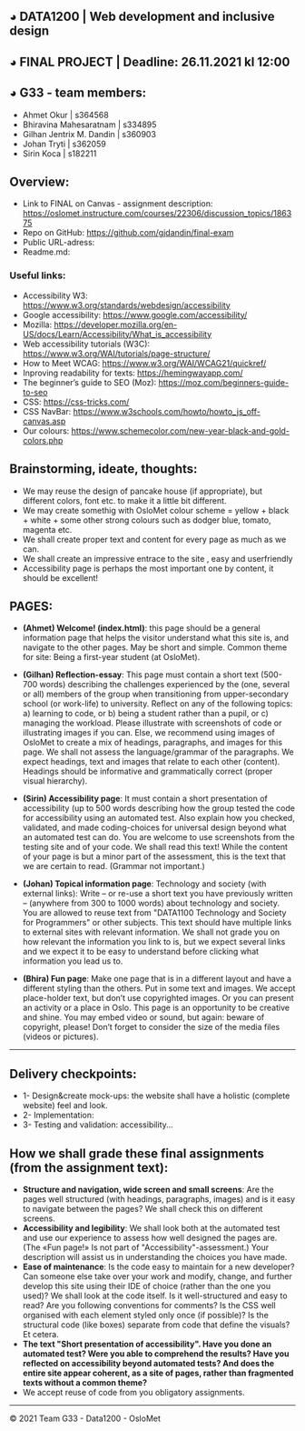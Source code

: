 ## ◕ DATA1200 | Web development and inclusive design 
## ◕ FINAL PROJECT | Deadline: 26.11.2021 kl 12:00
## ◕ G33 - team members: 
* Ahmet Okur | s364568
* Bhiravina Mahesaratnam | s334895
* Gilhan Jentrix M. Dandin | s360903
* Johan Tryti | s362059
* Sirin Koca | s182211
## Overview: 
* Link to FINAL on Canvas - assignment description: https://oslomet.instructure.com/courses/22306/discussion_topics/186375
* Repo on GitHub: https://github.com/gjdandin/final-exam
* Public URL-adress: 
* Readme.md: 
### Useful links:
* Accessibility W3: https://www.w3.org/standards/webdesign/accessibility
* Google accessibility: https://www.google.com/accessibility/
* Mozilla: https://developer.mozilla.org/en-US/docs/Learn/Accessibility/What_is_accessibility
* Web accessibility tutorials (W3C): https://www.w3.org/WAI/tutorials/page-structure/
* How to Meet WCAG: https://www.w3.org/WAI/WCAG21/quickref/
* Inproving readability for texts: https://hemingwayapp.com/
* The beginner’s guide to SEO (Moz): https://moz.com/beginners-guide-to-seo 
* CSS: https://css-tricks.com/
* CSS NavBar: https://www.w3schools.com/howto/howto_js_off-canvas.asp
* Our colours: https://www.schemecolor.com/new-year-black-and-gold-colors.php
## Brainstorming, ideate, thoughts:
- We may reuse the design of pancake house (if appropriate), but different colors, font etc. to make it a little bit different.
- We may create somethig with OsloMet colour scheme = yellow + black + white + some other strong colours such as dodger blue, tomato, magenta etc.
- We shall create proper text and content for every page as much as we can.
- We shall create an impressive entrace to the site , easy and userfriendly
- Accessibility page is perhaps the most important one by content, it should be excellent!
## PAGES: 
* __(Ahmet) Welcome! (index.html)__: this page should be a general information page  that helps the visitor understand what this site is, and navigate to the  other pages. May be short and simple. Common theme for site: Being a  first-year student (at OsloMet). 

* __(Gilhan) Reflection-essay__: This page must contain a short text (500-700 words) describing the challenges experienced by the (one, several or all)  members of the group when transitioning from upper-secondary school  (or work-life) to university. Reflect on any of the following topics: a) learning to code, or 
b) being a student rather than a pupil, or 
c) managing the workload. 
Please illustrate with screenshots of code or illustrating images if you  can. Else, we recommend using images of OsloMet to create a mix of  headings, paragraphs, and images for this page. We shall not assess the  language/grammar of the paragraphs. We expect headings, text and  images that relate to each other (content). Headings should be  informative and grammatically correct (proper visual hierarchy). 

* __(Sirin) Accessibility page__: It must contain a short presentation of accessibility (up to 500 words describing how the group tested the code for  accessibility using an automated test. Also explain how you checked,  validated, and made coding-choices for universal design beyond what an  automated test can do. You are welcome to use screenshots from the  testing site and of your code. We shall read this text! While the content of  your page is but a minor part of the assessment, this is the text that we  are certain to read. (Grammar not important.) 

* __(Johan) Topical information page__: Technology and society (with external links): Write – or re-use a short text you have previously written – (anywhere  from 300 to 1000 words) about technology and society. You are allowed  to reuse text from "DATA1100 Technology and Society for Programmers"  or other subjects. This text should have multiple links to external sites  with relevant information. We shall not grade you on how relevant the  information you link to is, but we expect several links and we expect it to  be easy to understand before clicking what information you lead us to. 

* __(Bhira) Fun page__: Make one page that is in a different layout and have a  different styling than the others. Put in some text and images. We accept  place-holder text, but don’t use copyrighted images. Or you can present  an activity or a place in Oslo. This page is an opportunity to be creative  and shine. You may embed video or sound, but again: beware of  copyright, please! Don’t forget to consider the size of the media files  (videos or pictures). 
***
## Delivery checkpoints:
* 1- Design&create mock-ups: the website shall have a holistic (complete website) feel and look.
* 2- Implementation:
* 3- Testing and validation: accessibility...
## How we shall grade these final assignments (from the assignment text):
* __Structure and navigation, wide screen and small screens__: Are the pages  well structured (with headings, paragraphs, images) and is it easy to  navigate between the pages? We shall check this on different screens. 
* __Accessibility and legibility__: We shall look both at the automated test and  use our experience to assess how well designed the pages are. (The  «Fun page!» Is not part of "Accessibility"-assessment.) Your description  will assist us in understanding the choices you have made. 
* __Ease of maintenance__: Is the code easy to maintain for a new developer?  Can someone else take over your work and modify, change, and further  develop this site using their IDE of choice (rather than the one you  used)? We shall look at the code itself. Is it well-structured and easy to  read? Are you following conventions for comments? Is the CSS well  organised with each element styled only once (if possible)? Is the  structural code (like boxes) separate from code that define the visuals?  Et cetera. 
* __The text "Short presentation of accessibility". Have you done an automated test? Were you able to comprehend the results? Have you  reflected on accessibility beyond automated tests? And does the entire  site appear coherent, as a site of pages, rather than fragmented texts  without a common theme?__
* We accept reuse of code from you obligatory assignments.

***

© 2021 Team G33 - Data1200 - OsloMet


